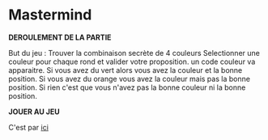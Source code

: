 # Mastermind

**DEROULEMENT DE LA PARTIE**

But du jeu : Trouver la combinaison secrète de 4 couleurs
Selectionner une couleur pour chaque rond et valider votre proposition.
un code couleur va apparaitre. Si vous avez du vert alors vous avez la couleur et la bonne position. Si vous avez du orange vous avez la couleur mais pas la bonne position. Si rien c'est que vous n'avez pas la bonne couleur ni la bonne position.


**JOUER AU JEU**

C'est par [ici](https://gaetaneseguin.github.io/Mastermind/)

